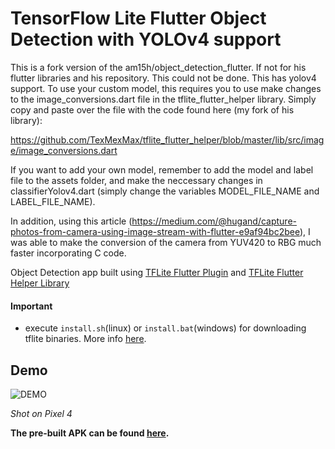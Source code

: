 
# TensorFlow Lite Flutter Object Detection with YOLOv4 support
This is a fork version of the am15h/object_detection_flutter. If not for his flutter libraries and his repository. This could not be done. This has yolov4 support. To use your custom model, this requires you to use make changes to the image_conversions.dart file in the tflite_flutter_helper library. Simply copy and paste over the file with the code found here (my fork of his library):

https://github.com/TexMexMax/tflite_flutter_helper/blob/master/lib/src/image/image_conversions.dart

If you want to add your own model, remember to add the model and label file to the assets folder, and make the neccessary changes in classifierYolov4.dart (simply change the variables MODEL_FILE_NAME and LABEL_FILE_NAME).

In addition, using this article (https://medium.com/@hugand/capture-photos-from-camera-using-image-stream-with-flutter-e9af94bc2bee), I was able to make the conversion of the camera from YUV420 to RBG much faster incorporating C code.

Object Detection app built using [TFLite Flutter Plugin](https://github.com/am15h/tflite_flutter_plugin)
and [TFLite Flutter Helper Library](https://github.com/am15h/tflite_flutter_helper)

#### **Important**

* execute `install.sh`(linux) or `install.bat`(windows) for downloading tflite binaries.
More info [here](https://github.com/am15h/tflite_flutter_plugin#important-initial-setup).

## Demo 

![DEMO](object_detection_demo.gif)

<i>Shot on Pixel 4</i>

<b>The pre-built APK can be found [here](https://drive.google.com/file/d/1QRdq28doFegBL8x7daaZ5ivwXDjslfkg/view?usp=sharing).</b>

